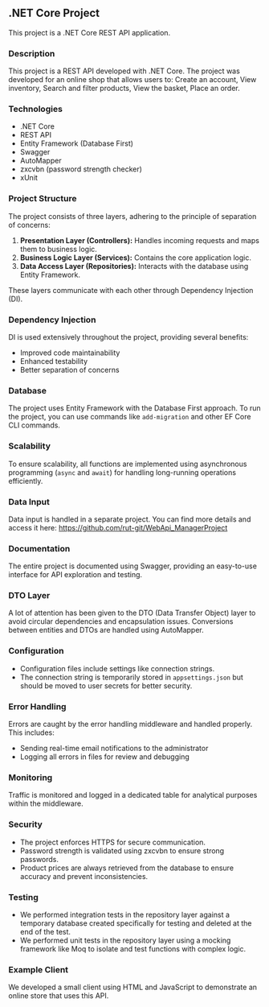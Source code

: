 ## .NET Core Project

This project is a .NET Core REST API application.

### Description

This project is a REST API developed with .NET Core. The project was developed for an online shop that allows users to: Create an account, View inventory, Search and filter products, View the basket, Place an order.

### Technologies

* .NET Core
* REST API
* Entity Framework (Database First)
* Swagger
* AutoMapper
* zxcvbn (password strength checker)
* xUnit

### Project Structure

The project consists of three layers, adhering to the principle of separation of concerns:

1. **Presentation Layer (Controllers):** Handles incoming requests and maps them to business logic.
2. **Business Logic Layer (Services):** Contains the core application logic.
3. **Data Access Layer (Repositories):** Interacts with the database using Entity Framework.

These layers communicate with each other through Dependency Injection (DI).

### Dependency Injection

DI is used extensively throughout the project, providing several benefits:

* Improved code maintainability
* Enhanced testability
* Better separation of concerns

### Database

The project uses Entity Framework with the Database First approach. To run the project, you can use commands like `add-migration` and other EF Core CLI commands.

### Scalability

To ensure scalability, all functions are implemented using asynchronous programming (`async` and `await`) for handling long-running operations efficiently.

### Data Input

Data input is handled in a separate project. You can find more details and access it here: https://github.com/rut-git/WebApi_ManagerProject

### Documentation

The entire project is documented using Swagger, providing an easy-to-use interface for API exploration and testing.

### DTO Layer

A lot of attention has been given to the DTO (Data Transfer Object) layer to avoid circular dependencies and encapsulation issues. Conversions between entities and DTOs are handled using AutoMapper.

### Configuration

* Configuration files include settings like connection strings.
* The connection string is temporarily stored in `appsettings.json` but should be moved to user secrets for better security.

### Error Handling

Errors are caught by the error handling middleware and handled properly. This includes:

* Sending real-time email notifications to the administrator
* Logging all errors in files for review and debugging

### Monitoring

Traffic is monitored and logged in a dedicated table for analytical purposes within the middleware.

### Security

* The project enforces HTTPS for secure communication.
* Password strength is validated using zxcvbn to ensure strong passwords.
* Product prices are always retrieved from the database to ensure accuracy and prevent inconsistencies.

### Testing

* We performed integration tests in the repository layer against a temporary database created specifically for testing and deleted at the end of the test.
* We performed unit tests in the repository layer using a mocking framework like Moq to isolate and test functions with complex logic.

### Example Client

We developed a small client using HTML and JavaScript to demonstrate an online store that uses this API.
